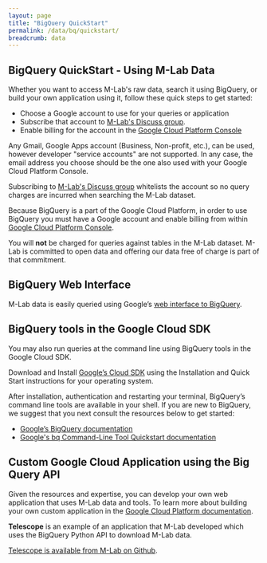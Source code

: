 ```yaml
---
layout: page
title: "BigQuery QuickStart"
permalink: /data/bq/quickstart/
breadcrumb: data
---
```


## BigQuery QuickStart - Using M-Lab Data

Whether you want to access M-Lab's raw data, search it using BigQuery, or build your own application using it, follow these quick steps to get started:

-   Choose a Google account to use for your queries or application
-   Subscribe that account to [M-Lab's Discuss group](https://groups.google.com/a/measurementlab.net/forum/#!forum/discuss). 
-   Enable billing for the account in the [Google Cloud Platform Console](https://console.developers.google.com/)

Any Gmail, Google Apps account (Business, Non-profit, etc.), can be used, however developer "service accounts" are not supported. In any case, the email address you choose should be the one also used with your Google Cloud Platform Console.

Subscribing to [M-Lab's Discuss group](https://groups.google.com/a/measurementlab.net/forum/#!forum/discuss) whitelists the account so no query charges are incurred when searching the M-Lab dataset.

Because BigQuery is a part of the Google Cloud Platform, in order to use BigQuery you must have a Google account and enable billing from within [Google Cloud Platform Console](https://console.developers.google.com/).

You will **not** be charged for queries against tables in the M-Lab dataset. M-Lab is committed to open data and offering our data free of charge is part of that commitment.

## BigQuery Web Interface

M-Lab data is easily queried using Google’s [web interface to BigQuery](https://bigquery.cloud.google.com).

## BigQuery tools in the Google Cloud SDK

You may also run queries at the command line using BigQuery tools in the Google Cloud SDK.

Download and Install [Google’s Cloud SDK](https://cloud.google.com/sdk/) using the Installation and Quick Start instructions for your operating system. 

After installation, authentication and restarting your terminal, BigQuery’s command line tools are available in your shell. If you are new to BigQuery, we suggest that you next consult the resources below to get started: 

-   [Google’s BigQuery documentation](https://cloud.google.com/bigquery/what-is-bigquery)
-   [Google's bq Command-Line Tool Quickstart documentation](https://cloud.google.com/bigquery/bq-command-line-tool-quickstart)

## Custom Google Cloud Application using the Big Query API

Given the resources and expertise, you can develop your own web application that uses M-Lab data and tools. To learn more about building your own custom application in the [Google Cloud Platform documentation](https://cloud.google.com/docs/).

**Telescope** is an example of an application that M-Lab developed which uses the BigQuery Python API to download M-Lab data.

[Telescope is available from M-Lab on Github](https://github.com/m-lab/telescope).